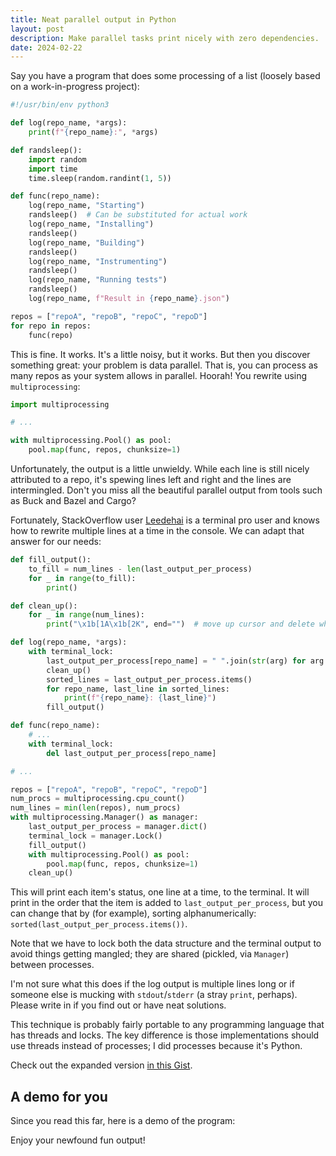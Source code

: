 ```yaml
---
title: Neat parallel output in Python
layout: post
description: Make parallel tasks print nicely with zero dependencies.
date: 2024-02-22
---
```


Say you have a program that does some processing of a list (loosely based on a
work-in-progress project):

```python
#!/usr/bin/env python3

def log(repo_name, *args):
    print(f"{repo_name}:", *args)

def randsleep():
    import random
    import time
    time.sleep(random.randint(1, 5))

def func(repo_name):
    log(repo_name, "Starting")
    randsleep()  # Can be substituted for actual work
    log(repo_name, "Installing")
    randsleep()
    log(repo_name, "Building")
    randsleep()
    log(repo_name, "Instrumenting")
    randsleep()
    log(repo_name, "Running tests")
    randsleep()
    log(repo_name, f"Result in {repo_name}.json")

repos = ["repoA", "repoB", "repoC", "repoD"]
for repo in repos:
    func(repo)
```

This is fine. It works. It's a little noisy, but it works. But then you
discover something great: your problem is data parallel. That is, you can
process as many repos as your system allows in parallel. Hoorah! You rewrite
using `multiprocessing`:

```python
import multiprocessing

# ...

with multiprocessing.Pool() as pool:
    pool.map(func, repos, chunksize=1)
```

Unfortunately, the output is a little unwieldy. While each line is still nicely
attributed to a repo, it's spewing lines left and right and the lines are
intermingled. Don't you miss all the beautiful parallel output from tools such
as Buck and Bazel and Cargo?

Fortunately, StackOverflow user [Leedehai][Leedehai] is a terminal pro user and
knows how to rewrite multiple lines at a time in the console. We can adapt that
answer for our needs:

[Leedehai]: https://stackoverflow.com/questions/6840420/rewrite-multiple-lines-in-the-console/59147732#59147732

```python
def fill_output():
    to_fill = num_lines - len(last_output_per_process)
    for _ in range(to_fill):
        print()

def clean_up():
    for _ in range(num_lines):
        print("\x1b[1A\x1b[2K", end="")  # move up cursor and delete whole line

def log(repo_name, *args):
    with terminal_lock:
        last_output_per_process[repo_name] = " ".join(str(arg) for arg in args)
        clean_up()
        sorted_lines = last_output_per_process.items()
        for repo_name, last_line in sorted_lines:
            print(f"{repo_name}: {last_line}")
        fill_output()

def func(repo_name):
    # ...
    with terminal_lock:
        del last_output_per_process[repo_name]

# ...

repos = ["repoA", "repoB", "repoC", "repoD"]
num_procs = multiprocessing.cpu_count()
num_lines = min(len(repos), num_procs)
with multiprocessing.Manager() as manager:
    last_output_per_process = manager.dict()
    terminal_lock = manager.Lock()
    fill_output()
    with multiprocessing.Pool() as pool:
        pool.map(func, repos, chunksize=1)
    clean_up()
```

This will print each item's status, one line at a time, to the terminal. It
will print in the order that the item is added to `last_output_per_process`,
but you can change that by (for example), sorting alphanumerically:
`sorted(last_output_per_process.items())`.

Note that we have to lock both the data structure and the terminal output to
avoid things getting mangled; they are shared (pickled, via `Manager`) between
processes.

I'm not sure what this does if the log output is multiple lines long or if
someone else is mucking with `stdout`/`stderr` (a stray `print`, perhaps).
Please write in if you find out or have neat solutions.

This technique is probably fairly portable to any programming language that has
threads and locks. The key difference is those implementations should use
threads instead of processes; I did processes because it's Python.

Check out the expanded version [in this
Gist](https://gist.github.com/tekknolagi/4bee494a6e4483e4d849559ba53d067b).

## A demo for you

Since you read this far, here is a demo of the program:

<script async id="asciicast-6xC2Q720qD5xpjNiVRhApzVRx" src="https://asciinema.org/a/6xC2Q720qD5xpjNiVRhApzVRx.js"></script>

Enjoy your newfound fun output!
